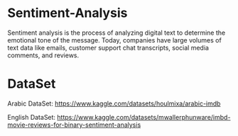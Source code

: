 # Sentiment-Analysis
Sentiment analysis is the process of analyzing digital text to determine the emotional tone of the message. Today, companies have large volumes of text data like emails, customer support chat transcripts, social media comments, and reviews.

# DataSet
Arabic DataSet: https://www.kaggle.com/datasets/houlmixa/arabic-imdb

English DataSet: https://www.kaggle.com/datasets/mwallerphunware/imbd-movie-reviews-for-binary-sentiment-analysis
